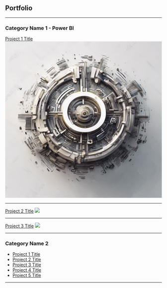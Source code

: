 ## Portfolio

---

### Category Name 1 - Power BI

[Project 1 Title](/sample_page)
<img src="images/475257_Data_Design_xl-1024-v1-0.png?raw=true"/>

---
[Project 2 Title](/pdf/sample_presentation.pdf)
<img src="images/dummy_thumbnail.jpg?raw=true"/>

---
[Project 3 Title](http://example.com/)
<img src="images/dummy_thumbnail.jpg?raw=true"/>

---

### Category Name 2

- [Project 1 Title](http://example.com/)
- [Project 2 Title](http://example.com/)
- [Project 3 Title](http://example.com/)
- [Project 4 Title](http://example.com/)
- [Project 5 Title](http://example.com/)

---



<p style="font-size:11px"></p>
<!-- Remove above link if you don't want to attibute -->
